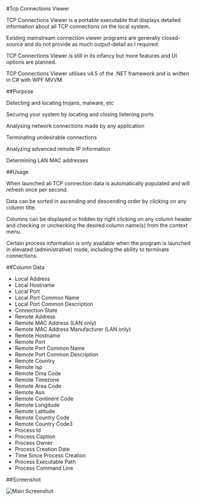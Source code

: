 #Tcp Connections Viewer


TCP Connections Viewer is a portable executable that displays detailed information about all TCP connections on the local system.

Existing mainstream connection viewer programs are generally closed-source and do not provide as much output-detail as I required.

TCP Connections Viewer is still in its infancy but more features and UI options are planned.

TCP Connections Viewer utilises v4.5 of the .NET framework and is written in C# with WPF MVVM.


##Purpose

Detecting and locating trojans, malware, etc

Securing your system by locating and closing listening ports

Analysing network connections made by any application

Terminating undesirable connections

Analyzing advanced remote IP information

Determining LAN MAC addresses


##Usage

When launched all TCP connection data is automatically populated and will refresh once per second.

Data can be sorted in ascending and descending order by clicking on any column title.

Columns can be displayed or hidden by right clicking on any column header and checking or unchecking the desired column name(s) from the context menu.

Certain process information is only available when the program is launched in elevated (administrative) mode, including the ability to terminate connections.


##Column Data

- Local Address
- Local Hostname
- Local Port
- Local Port Common Name
- Local Port Common Description
- Connection State
- Remote Address
- Remote MAC Address (LAN only)
- Remote MAC Address Manufacturer (LAN only)
- Remote Hostname
- Remote Port
- Remote Port Common Name
- Remote Port Common Description
- Remote Country
- Remote Isp
- Remote Dma Code
- Remote Timezone
- Remote Area Code
- Remote Asn
- Remote Continent Code
- Remote Longitude
- Remote Latitude
- Remote Country Code
- Remote Country Code3
- Process Id
- Process Caption
- Process Owner
- Process Creation Date
- Time Since Process Creation
- Process Executable Path
- Process Command Line


##Screenshot

![Main Screenshot](http://webmooch.net/images/TcpConnectionsViewerScreenshot.png)
